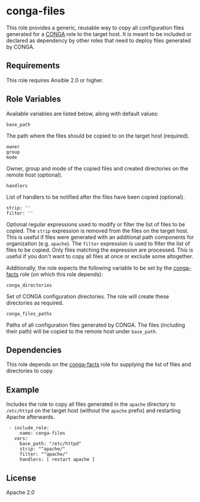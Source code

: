 # conga-files

This role provides a generic, reusable way to copy all configuration files generated for a [CONGA](http://devops.wcm.io/conga/) role to the target host. It is meant to be included or declared as dependency by other roles that need to deploy files generated by CONGA.

## Requirements

This role requires Ansible 2.0 or higher.

## Role Variables

Available variables are listed below, along with default values:

	base_path

The path where the files should be copied to on the target host (required).
	
	owner
	group
	mode

Owner, group and mode of the copied files and created directories on the remote host (optional).

	handlers

List of handlers to be notified after the files have been copied (optional).

	strip: ''
	filter: ''	

Optional regular expressions used to modify or filter the list of files to be copied.
The `strip` expression is removed from the files on the target host. This is useful if files were generated with an additional path components for organization (e.g. `apache`).
The `filter` expression is used to filter the list of files to be copied. Only files matching the expression are processed. This is useful if you don't want to copy all files at once or exclude some altogether.
	
Additionally, the role expects the following variable to be set by the [conga-facts](https://github.com/wcm-io-devops/ansible-conga-facts) role (on which this role depends):

	conga_directories

Set of CONGA configuration directories. The role will create these directories as required.

	conga_files_paths

Paths of all configuration files generated by CONGA. The files (including their path) will be copied to the remote host under `base_path`.

## Dependencies

This role depends on the [conga-facts](https://github.com/wcm-io-devops/ansible-conga-facts) role for supplying the list of files and directories to copy.

## Example

Includes the role to copy all files generated in the `apache` directory to  `/etc/httpd` on the target host (without the `apache` prefix) and restarting Apache afterwards.

	 - include_role:
	     name: conga-files
	   vars:
	     base_path: "/etc/httpd"
	     strip: "^apache/"
	     filter: "^apache/"
	     handlers: [ restart apache ]

## License

Apache 2.0
